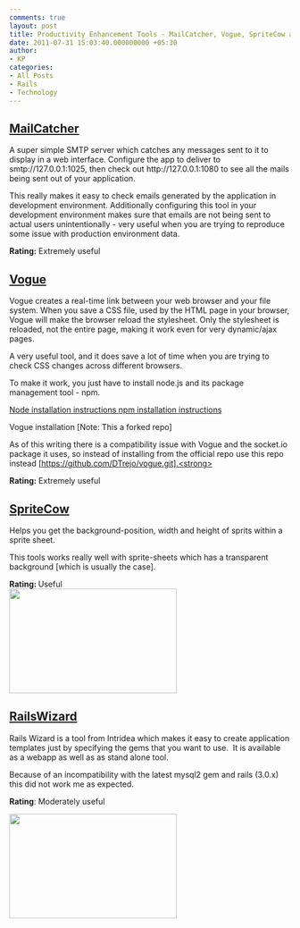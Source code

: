 ```yaml
---
comments: true
layout: post
title: Productivity Enhancement Tools - MailCatcher, Vogue, SpriteCow and RailsWizard
date: 2011-07-31 15:03:40.000000000 +05:30
author: 
- KP
categories:
- All Posts
- Rails
- Technology
---
```

<h2><a href="https://github.com/sj26/mailcatcher">MailCatcher</a></h2>
A super simple SMTP server which catches any messages sent to it to display in a web interface. Configure the app to deliver to smtp://127.0.0.1:1025, then check out http://127.0.0.1:1080 to see all the mails being sent out of your application.

This really makes it easy to check emails generated by the application in development environment. Additionally configuring this tool in your development environment makes sure that emails are not being sent to actual users unintentionally - very useful when you are trying to reproduce some issue with production environment data.

<strong>Rating:</strong> Extremely useful
<h2><a href="http://aboutcode.net/vogue/">Vogue</a></h2>
Vogue creates a real-time link between your web browser and your file system. When you save a CSS file, used by the HTML page in your browser, Vogue will make the browser reload the stylesheet. Only the stylesheet is reloaded, not the entire page, making it work even for very dynamic/ajax pages.

A very useful tool, and it does save a lot of time when you are trying to check CSS changes across different browsers.

To make it work, you just have to install node.js and its package management tool - npm.

<a href="https://github.com/joyent/node/wiki/Installation">Node installation instructions
</a><a href="http://npmjs.org/">npm installation instructions</a>

Vogue installation [Note: This a forked repo]

As of this writing there is a compatibility issue with Vogue and the socket.io package it uses, so instead of installing from the official repo use this repo instead [https://github.com/DTrejo/vogue.git].<strong>
</strong>

<strong>Rating:</strong> Extremely useful
<h2><a href="http://www.spritecow.com/">SpriteCow</a></h2>
Helps you get the background-position, width and height of sprits within a sprite sheet.

This tools works really well with sprite-sheets which has a transparent background [which is usually the case].
<div><strong>Rating: </strong>Useful</div>
<div><strong> </strong></div>
<img class="size-medium wp-image-1458 alignnone" src="/images/sprite-cow-300x187.png" alt="" width="300" height="187" />
<h2><a href="http://railswizard.org/">RailsWizard</a></h2>
Rails Wizard is a tool from Intridea which makes it easy to create application templates just by specifying the gems that you want to use.  It is available as a webapp as well as as stand alone tool.

Because of an incompatibility with the latest mysql2 gem and rails (3.0.x) this did not work me as expected.

<strong>Rating</strong>: Moderately useful

<img src="/images/rails-wizard-300x187.png" alt="" width="300" height="187" /></a>
